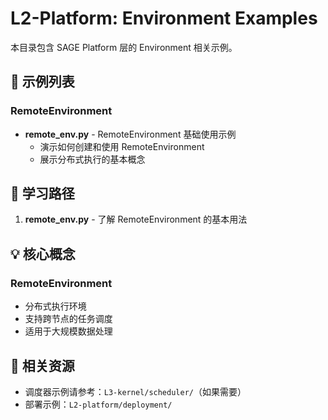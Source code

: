 # L2-Platform: Environment Examples

本目录包含 SAGE Platform 层的 Environment 相关示例。

## 📂 示例列表

### RemoteEnvironment

- **remote_env.py** - RemoteEnvironment 基础使用示例
  - 演示如何创建和使用 RemoteEnvironment
  - 展示分布式执行的基本概念

## 🎯 学习路径

1. **remote_env.py** - 了解 RemoteEnvironment 的基本用法

## 💡 核心概念

### RemoteEnvironment

- 分布式执行环境
- 支持跨节点的任务调度
- 适用于大规模数据处理

## 🔗 相关资源

- 调度器示例请参考：`L3-kernel/scheduler/`（如果需要）
- 部署示例：`L2-platform/deployment/`
